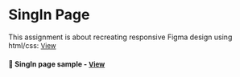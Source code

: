 
# SingIn Page

This assignment is about recreating responsive Figma design using html/css: 
<a href="https://www.figma.com/community/file/1077284837501214797" style="font-size:small;">View</a><h4>

<h4>🔹 SingIn page sample - <a href="https://simonakom.github.io/registration-form/registration.html" style="font-size:small;">View</a><h4>

